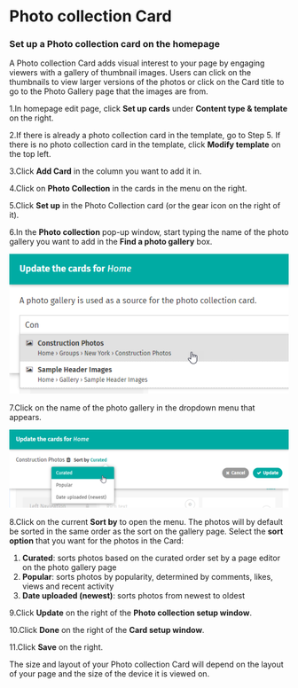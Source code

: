 # Photo collection Card



### Set up a Photo collection card on the homepage

A Photo collection Card adds visual interest to your page by engaging viewers with a gallery of thumbnail images. Users can click on the thumbnails to view larger versions of the photos or click on the Card title to go to the Photo Gallery page that the images are from.

1.In homepage edit page, click **Set up cards** under **Content type & template** on the right.

2.If there is already a photo collection card in the template, go to Step 5. If there is no photo collection card in the template, click **Modify template** on the top left.

3.Click **Add Card** in the column you want to add it in.

4.Click on **Photo Collection** in the cards in the menu on the right.

5.Click **Set up** in the Photo Collection card \(or the gear icon on the right of it\).

6.In the **Photo collection** pop-up window, start typing the name of the photo gallery you want to add in the **Find a photo gallery** box.  


![](../../../../.gitbook/assets/1%20%284%29.png)

7.Click on the name of the photo gallery in the dropdown menu that appears.

![](../../../../.gitbook/assets/2%20%2868%29.png)



8.Click on the current **Sort by** to open the menu. The photos will by default be sorted in the same order as the sort on the gallery page. Select the **sort option** that you want for the photos in the Card:

1. **Curated**: sorts photos based on the curated order set by a page editor on the photo gallery page
2. **Popular**: sorts photos by popularity, determined by comments, likes, views and recent activity
3. **Date uploaded \(newest\)**: sorts photos from newest to oldest

9.Click **Update** on the right of the **Photo collection setup window**.

10.Click **Done** on the right of the **Card setup window**.

11.Click **Save** on the right.

The size and layout of your Photo collection Card will depend on the layout of your page and the size of the device it is viewed on.  


